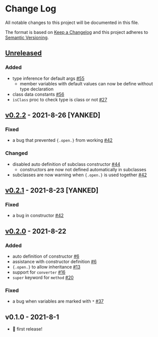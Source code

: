 # Change Log
All notable changes to this project will be documented in this file.

The format is based on [Keep a Changelog](http://keepachangelog.com/)
and this project adheres to [Semantic Versioning](http://semver.org/).

## [Unreleased]
### Added
- type inference for default args [#55](https://github.com/Glasses-Neo/OOlib/pull/55)
  - member variables with default values can now be define without type declaration
- class data constants [#56](https://github.com/Glasses-Neo/OOlib/issues/56)
- `isClass` proc to check type is class or not [#27](https://github.com/Glasses-Neo/OOlib/issues/27)

## [v0.2.2] - 2021-8-26 [YANKED]
### Fixed
- a bug that prevented `{.open.}` from working [#42](https://github.com/Glasses-Neo/OOlib/issues/42)

### Changed
- disabled auto definition of subclass constructor [#44](https://github.com/Glasses-Neo/OOlib/issues/44)
  - constructors are now not defined automatically in subclasses
- subclasses are now warning when `{.open.}` is used together [#42](https://github.com/Glasses-Neo/OOlib/issues/42)

## [v0.2.1] - 2021-8-23 [YANKED]
### Fixed
- a bug in constructor [#42](https://github.com/Glasses-Neo/OOlib/issues/45)

## [v0.2.0] - 2021-8-22
### Added
- auto definition of constructor [#6](https://github.com/Glasses-Neo/OOlib/issues/6)
- assistance with constructor definition [#6](https://github.com/Glasses-Neo/OOlib/issues/)
- `{.open.}` to allow inheritance [#13](https://github.com/Glasses-Neo/OOlib/issues/13)
- support for `converter` [#16](https://github.com/Glasses-Neo/OOlib/issues/16)
- `super` keyword for `method` [#20](https://github.com/Glasses-Neo/OOlib/issues/20)

### Fixed
- a bug when variables are marked with `*` [#37](https://github.com/Glasses-Neo/OOlib/issues/37)
## v0.1.0 - 2021-8-1
- 🎉 first release!

[Unreleased]: https://github.com/Glasses-Neo/OOlib/compare/b2478d904a1644509f0f86b921e6f0f8caf747cf...HEAD
[v0.2.2]: https://github.com/Glasses-Neo/OOlib/compare/b33007b4598a58e587eb71d9e991e1af56affa24...b2478d904a1644509f0f86b921e6f0f8caf747cf
[v0.2.1]: https://github.com/Glasses-Neo/OOlib/compare/743a473841f7efdb41652678fe8a224cdbb7b5b4...b33007b4598a58e587eb71d9e991e1af56affa24
[v0.2.0]: https://github.com/Glasses-Neo/OOlib/compare/5a1a0d2aadcbd30d723951d1b8418a653c86bf65...743a473841f7efdb41652678fe8a224cdbb7b5b4
